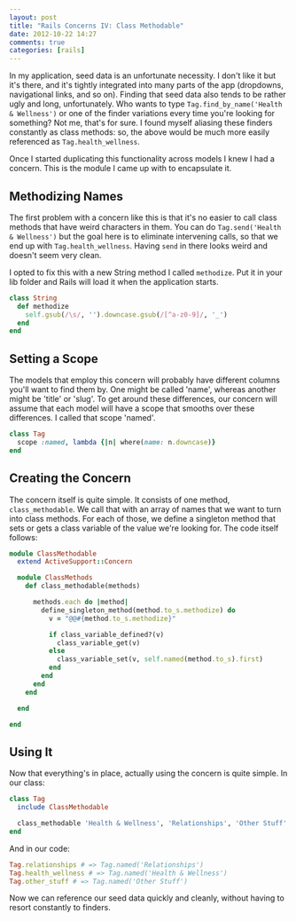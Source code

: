 ```yaml
---
layout: post
title: "Rails Concerns IV: Class Methodable"
date: 2012-10-22 14:27
comments: true
categories: [rails]
---
```

In my application, seed data is an unfortunate necessity. I don't like it but it's there, and it's tightly integrated into many parts of the app (dropdowns, navigational links, and so on). Finding that seed data also tends to be rather ugly and long, unfortunately. Who wants to type `Tag.find_by_name('Health & Wellness')` or one of the finder variations every time you're looking for something? Not me, that's for sure. I found myself aliasing these finders constantly as class methods: so, the above would be much more easily referenced as `Tag.health_wellness`.

Once I started duplicating this functionality across models I knew I had a concern. This is the module I came up with to encapsulate it.

<!-- more -->

## Methodizing Names

The first problem with a concern like this is that it's no easier to call class methods that have weird characters in them. You can do `Tag.send('Health & Wellness')` but the goal here is to eliminate intervening calls, so that we end up with `Tag.health_wellness`. Having `send` in there looks weird and doesn't seem very clean.

I opted to fix this with a new String method I called `methodize`. Put it in your lib folder and Rails will load it when the application starts.

```ruby
class String
  def methodize
    self.gsub(/\s/, '').downcase.gsub(/[^a-z0-9]/, '_')
  end
end
```

## Setting a Scope

The models that employ this concern will probably have different columns you'll want to find them by. One might be called 'name', whereas another might be 'title' or 'slug'. To get around these differences, our concern will assume that each model will have a scope that smooths over these differences. I called that scope 'named'.

```ruby
class Tag
  scope :named, lambda {|n| where(name: n.downcase)}
end
```

## Creating the Concern

The concern itself is quite simple. It consists of one method, `class_methodable`. We call that with an array of names that we want to turn into class methods. For each of those, we define a singleton method that sets or gets a class variable of the value we're looking for. The code itself follows:

```ruby
module ClassMethodable
  extend ActiveSupport::Concern

  module ClassMethods
    def class_methodable(methods)

      methods.each do |method|
        define_singleton_method(method.to_s.methodize) do
          v = "@@#{method.to_s.methodize}"

          if class_variable_defined?(v)
            class_variable_get(v)
          else
            class_variable_set(v, self.named(method.to_s).first)
          end
        end
      end
    end

  end

end
```

## Using It

Now that everything's in place, actually using the concern is quite simple. In our class:

```ruby
class Tag
  include ClassMethodable

  class_methodable 'Health & Wellness', 'Relationships', 'Other Stuff'
end
```

And in our code:

```ruby
Tag.relationships # => Tag.named('Relationships')
Tag.health_wellness # => Tag.named('Health & Wellness')
Tag.other_stuff # => Tag.named('Other Stuff')
```

Now we can reference our seed data quickly and cleanly, without having to resort constantly to finders.